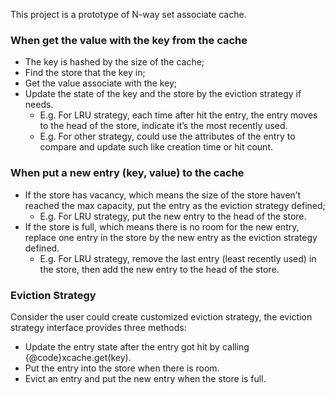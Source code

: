 This project is a prototype of N-way set associate cache.

<h3>When get the value with the key from the cache</h3>

- The key is hashed by the size of the cache;
- Find the store that the key in;
- Get the value associate with the key;
- Update the state of the key and the store by the eviction strategy if needs.
  - E.g. For LRU strategy, each time after hit the entry, the entry moves to the head of the store, indicate it’s the most recently used.
  - E.g. For other strategy, could use the attributes of the entry to compare and update such like creation time or hit count.
<h3>When put a new entry (key, value) to the cache</h3>

 - If the store has vacancy, which means the size of the store haven’t reached the max capacity, put the entry as the eviction strategy defined;
    - E.g. For LRU strategy, put the new entry to the head of the store.
- If the store is full, which means there is no room for the new entry, replace one
entry in the store by the new entry as the eviction strategy defined.
  - E.g. For LRU strategy, remove the last entry (least recently used) in the store,
then add the new entry to the head of the store.
<h3>Eviction Strategy</h3>

Consider the user could create customized eviction strategy, the eviction strategy interface provides three methods:
- Update the entry state after the entry got hit by calling {@code}xcache.get(key).
- Put the entry into the store when there is room.
- Evict an entry and put the new entry when the store is full.
